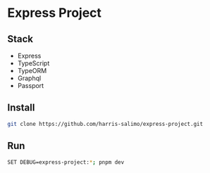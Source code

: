 # Express Project

## Stack

- Express
- TypeScript
- TypeORM
- Graphql
- Passport

## Install


```bash
git clone https://github.com/harris-salimo/express-project.git
```

## Run


```bash
SET DEBUG=express-project:*; pnpm dev
```

